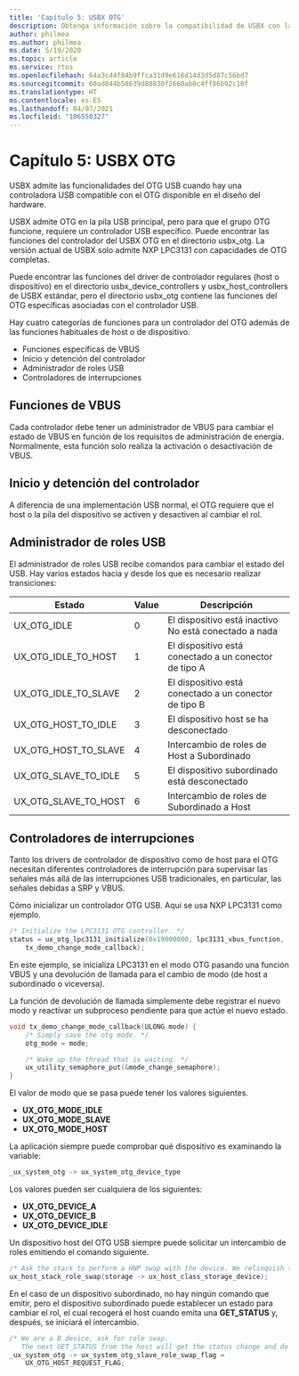 ```yaml
---
title: 'Capítulo 5: USBX OTG'
description: Obtenga información sobre la compatibilidad de USBX con las funcionalidades del OTG USB cuando hay una controladora USB compatible con el OTG disponible en el diseño del hardware.
author: philmea
ms.author: philmea
ms.date: 5/19/2020
ms.topic: article
ms.service: rtos
ms.openlocfilehash: 64a3c44f84b9ffca31d9e616d14d3d5d87c56bd7
ms.sourcegitcommit: 60ad844b58639d88830f2660ab0c4ff86b92c10f
ms.translationtype: HT
ms.contentlocale: es-ES
ms.lasthandoff: 04/07/2021
ms.locfileid: "106550327"
---
```

# <a name="chapter-5---usbx-otg"></a>Capítulo 5: USBX OTG

USBX admite las funcionalidades del OTG USB cuando hay una controladora USB compatible con el OTG disponible en el diseño del hardware.

USBX admite OTG en la pila USB principal, pero para que el grupo OTG funcione, requiere un controlador USB específico. Puede encontrar las funciones del controlador del USBX OTG en el directorio usbx_otg. La versión actual de USBX solo admite NXP LPC3131 con capacidades de OTG completas.

Puede encontrar las funciones del driver de controlador regulares (host o dispositivo) en el directorio usbx_device_controllers y usbx_host_controllers de USBX estándar, pero el directorio usbx_otg contiene las funciones del OTG específicas asociadas con el controlador USB.

Hay cuatro categorías de funciones para un controlador del OTG además de las funciones habituales de host o de dispositivo.

- Funciones específicas de VBUS
- Inicio y detención del controlador
- Administrador de roles USB
- Controladores de interrupciones

## <a name="vbus-functions"></a>Funciones de VBUS

Cada controlador debe tener un administrador de VBUS para cambiar el estado de VBUS en función de los requisitos de administración de energía. Normalmente, esta función solo realiza la activación o desactivación de VBUS.

## <a name="start-and-stop-the-controller"></a>Inicio y detención del controlador

A diferencia de una implementación USB normal, el OTG requiere que el host o la pila del dispositivo se activen y desactiven al cambiar el rol.

## <a name="usb-role-manager"></a>Administrador de roles USB

El administrador de roles USB recibe comandos para cambiar el estado del USB. Hay varios estados hacia y desde los que es necesario realizar transiciones:

| Estado                    | Value | Descripción                                           |
| ------------------------ | ----- | ----------------------------------------------------- |
| UX_OTG_IDLE            | 0     | El dispositivo está inactivo No está conectado a nada |
| UX_OTG_IDLE_TO_HOST  | 1     | El dispositivo está conectado a un conector de tipo A             |
| UX_OTG_IDLE_TO_SLAVE | 2     | El dispositivo está conectado a un conector de tipo B             |
| UX_OTG_HOST_TO_IDLE  | 3     | El dispositivo host se ha desconectado                          |
| UX_OTG_HOST_TO_SLAVE | 4     | Intercambio de roles de Host a Subordinado                          |
| UX_OTG_SLAVE_TO_IDLE | 5     | El dispositivo subordinado está desconectado                          |
| UX_OTG_SLAVE_TO_HOST | 6     | Intercambio de roles de Subordinado a Host                          |

## <a name="interrupt-handlers"></a>Controladores de interrupciones

Tanto los drivers de controlador de dispositivo como de host para el OTG necesitan diferentes controladores de interrupción para supervisar las señales más allá de las interrupciones USB tradicionales, en particular, las señales debidas a SRP y VBUS.

Cómo inicializar un controlador OTG USB. Aquí se usa NXP LPC3131 como ejemplo.

```C
/* Initialize the LPC3131 OTG controller. */
status = ux_otg_lpc3131_initialize(0x19000000, lpc3131_vbus_function,
    tx_demo_change_mode_callback);
```

En este ejemplo, se inicializa LPC3131 en el modo OTG pasando una función VBUS y una devolución de llamada para el cambio de modo (de host a subordinado o viceversa).

La función de devolución de llamada simplemente debe registrar el nuevo modo y reactivar un subproceso pendiente para que actúe el nuevo estado.

```C
void tx_demo_change_mode_callback(ULONG mode) {
    /* Simply save the otg mode. */
    otg_mode = mode;

    /* Wake up the thread that is waiting. */
    ux_utility_semaphore_put(&mode_change_semaphore);
}
```

El valor de modo que se pasa puede tener los valores siguientes.

- **UX_OTG_MODE_IDLE**
- **UX_OTG_MODE_SLAVE**
- **UX_OTG_MODE_HOST**

La aplicación siempre puede comprobar qué dispositivo es examinando la variable:

```C
_ux_system_otg -> ux_system_otg_device_type
```

Los valores pueden ser cualquiera de los siguientes:

- **UX_OTG_DEVICE_A**
- **UX_OTG_DEVICE_B**
- **UX_OTG_DEVICE_IDLE**

Un dispositivo host del OTG USB siempre puede solicitar un intercambio de roles emitiendo el comando siguiente.

```C
/* Ask the stack to perform a HNP swap with the device. We relinquish the host role to A device. */
ux_host_stack_role_swap(storage -> ux_host_class_storage_device);
```

En el caso de un dispositivo subordinado, no hay ningún comando que emitir, pero el dispositivo subordinado puede establecer un estado para cambiar el rol, el cual recogerá el host cuando emita una **GET_STATUS** y, después, se iniciará el intercambio.

```C
/* We are a B device, ask for role swap.
   The next GET_STATUS from the host will get the status change and do the HNP. */
_ux_system_otg -> ux_system_otg_slave_role_swap_flag =
    UX_OTG_HOST_REQUEST_FLAG;
```
